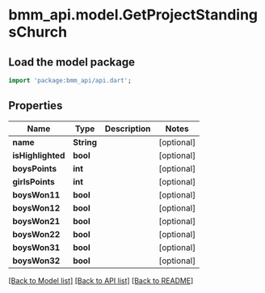 # bmm_api.model.GetProjectStandingsChurch

## Load the model package
```dart
import 'package:bmm_api/api.dart';
```

## Properties
Name | Type | Description | Notes
------------ | ------------- | ------------- | -------------
**name** | **String** |  | [optional] 
**isHighlighted** | **bool** |  | [optional] 
**boysPoints** | **int** |  | [optional] 
**girlsPoints** | **int** |  | [optional] 
**boysWon11** | **bool** |  | [optional] 
**boysWon12** | **bool** |  | [optional] 
**boysWon21** | **bool** |  | [optional] 
**boysWon22** | **bool** |  | [optional] 
**boysWon31** | **bool** |  | [optional] 
**boysWon32** | **bool** |  | [optional] 

[[Back to Model list]](../README.md#documentation-for-models) [[Back to API list]](../README.md#documentation-for-api-endpoints) [[Back to README]](../README.md)


